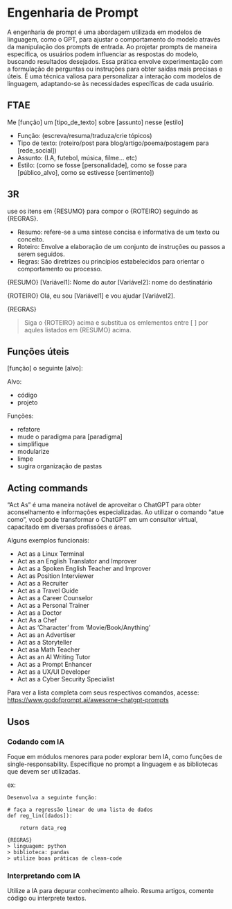 # Engenharia de Prompt

A engenharia de prompt é uma abordagem utilizada em modelos de linguagem, como o GPT, para ajustar o comportamento do modelo através da manipulação dos prompts de entrada. Ao projetar prompts de maneira específica, os usuários podem influenciar as respostas do modelo, buscando resultados desejados. Essa prática envolve experimentação com a formulação de perguntas ou instruções para obter saídas mais precisas e úteis. É uma técnica valiosa para personalizar a interação com modelos de linguagem, adaptando-se às necessidades específicas de cada usuário.

## FTAE

Me [função] um [tipo_de_texto] sobre [assunto] nesse [estilo]

- Função: (escreva/resuma/traduza/crie tópicos)
- Tipo de texto: (roteiro/post para blog/artigo/poema/postagem para [rede_social])
- Assunto: (I.A, futebol, música, filme... etc)
- Estilo: (como se fosse [personalidade], como se fosse para [público_alvo], como se estivesse [sentimento])

## 3R

use os itens em {RESUMO} para compor o {ROTEIRO} seguindo as {REGRAS}.

- Resumo: refere-se a uma síntese concisa e informativa de um texto ou conceito.
- Roteiro: Envolve a elaboração de um conjunto de instruções ou passos a serem seguidos.
- Regras: São diretrizes ou princípios estabelecidos para orientar o comportamento ou processo.

{RESUMO}
[Variável1]: Nome do autor
[Variável2]: nome do destinatário

{ROTEIRO}
Olá, eu sou [Variável1] e vou ajudar [Variável2].

{REGRAS}
> Siga o {ROTEIRO} acima e substitua os emlementos entre [ ] por aqules listados em {RESUMO} acima.

## Funções úteis

[função] o seguinte [alvo]:

Alvo:

- código
- projeto

Funções:

- refatore
- mude o paradigma para [paradigma]
- simplifique
- modularize
- limpe
- sugira organização de pastas

## Acting commands

“Act As” é uma maneira notável de aproveitar o ChatGPT para obter aconselhamento e informações especializadas. Ao utilizar o comando “atue como”, você pode transformar o ChatGPT em um consultor virtual, capacitado em diversas profissões e áreas.

Alguns exemplos funcionais:

- Act as a Linux Terminal 
- Act as an English Translator and Improver 
- Act as a Spoken English Teacher and Improver
- Act as Position Interviewer
- Act as a Recruiter
- Act as a Travel Guide
- Act as a Career Counselor
- Act as a Personal Trainer 
- Act as a Doctor 
- Act As a Chef 
- Act as ‘Character’ from ‘Movie/Book/Anything’
- Act as an Advertiser
- Act as a Storyteller 
- Act asa Math Teacher 
- Act as an AI Writing Tutor 
- Act as a Prompt Enhancer
- Act as a UX/UI Developer
- Act as a Cyber Security Specialist 

Para ver a lista completa com seus respectivos comandos, acesse: https://www.godofprompt.ai/awesome-chatgpt-prompts

## Usos

### Codando com IA

Foque em módulos menores para poder explorar bem IA, como funções de single-responsability. Especifique no prompt a linguagem e as bibliotecas que devem ser utilizadas.

ex:

```
Desenvolva a seguinte função:

# faça a regressão linear de uma lista de dados
def reg_lin([dados]):

    return data_reg

{REGRAS}
> linguagem: python
> biblioteca: pandas
> utilize boas práticas de clean-code 

```

### Interpretando com IA

Utilize a IA para depurar conhecimento alheio. Resuma artigos, comente código ou interprete textos.